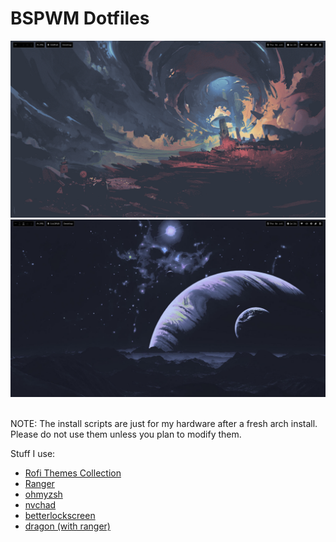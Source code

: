 <h1>BSPWM Dotfiles</h1>

<div align="center">
  <img src="./assets/bspwm1.png">
  <img src="./assets/bspwm2.png">
</div><br>

NOTE: The install scripts are just for my hardware after a fresh arch install. Please do not use them unless you plan to modify them.<br>

Stuff I use:
<ul>
  <li><a href="https://github.com/adi1090x/rofi">Rofi Themes Collection</a></li>
  <li><a href="https://github.com/ranger/ranger">Ranger</a></li>
  <li><a href="https://github.com/ohmyzsh/ohmyzsh">ohmyzsh</a></li>
  <li><a href="https://nvchad.com">nvchad</a></li>
  <li><a href="https://github.com/betterlockscreen/betterlockscreen">betterlockscreen</a></li>
  <li><a href="https://github.com/mwh/dragon">dragon (with ranger)</a></li>
</ul>

